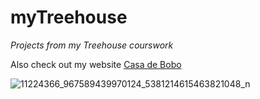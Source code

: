 # myTreehouse
*Projects from my Treehouse courswork*

Also check out my website [Casa de Bobo](http://www.casadebobo.com)

![11224366_967589439970124_5381214615463821048_n](https://user-images.githubusercontent.com/8995730/34464233-93fac99e-ee45-11e7-886b-e211f4ed928b.jpg)